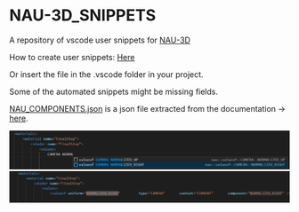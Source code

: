 # NAU-3D_SNIPPETS
A repository of vscode user snippets for [NAU-3D](https://github.com/Nau3D/nau)

How to create user snippets: [Here](https://code.visualstudio.com/docs/editor/userdefinedsnippets#_create-your-own-snippets) 

Or insert the file in the .vscode folder in your project.

Some of the automated snippets might be missing fields. 

[NAU_COMPONENTS.json](NAU_COMPONENTS.json) is a json file extracted from the documentation -> [here](https://nau3d.di.uminho.pt/tutorial/specifying-objects-components-and-contexts/).

![Before](Screenshots/before.png)
![After](Screenshots/after.png)
